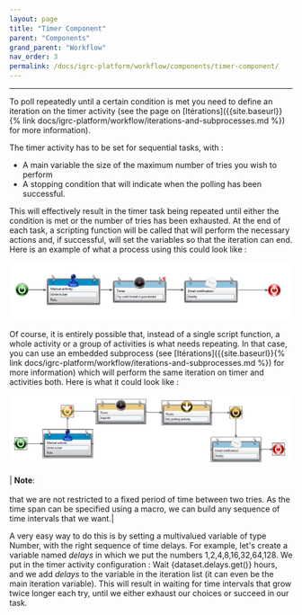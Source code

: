```yaml
---
layout: page
title: "Timer Component"
parent: "Components"
grand_parent: "Workflow"
nav_order: 3
permalink: /docs/igrc-platform/workflow/components/timer-component/
---
```

---

To poll repeatedly until a certain condition is met you need to define an iteration on the timer activity (see the page on [Itérations]({{site.baseurl}}{% link docs/igrc-platform/workflow/iterations-and-subprocesses.md %}) for more information).   

The timer activity has to be set for sequential tasks, with :   

- A main variable the size of the maximum number of tries you wish to perform
- A stopping condition that will indicate when the polling has been successful.   

This will effectively result in the timer task being repeated until either the condition is met or the number of tries has been exhausted. At the end of each task, a scripting function will be called that will perform the necessary actions and, if successful, will set the variables so that the iteration can end. Here is an example of what a process using this could look like :

![Timer](../images/timer.png "Timer")   

Of course, it is entirely possible that, instead of a single script function, a whole activity or a group of activities is what needs repeating. In that case, you can use an embedded subprocess (see [Itérations]({{site.baseurl}}{% link docs/igrc-platform/workflow/iterations-and-subprocesses.md %}) for more information) which will perform the same iteration on timer and activities both. Here is what it could look like :   

![Timer 2](../images/timer2.png "Timer 2")   


| **Note**: <br><br> that we are not restricted to a fixed period of time between two tries. As the time span can be specified using a macro, we can build any sequence of time intervals that we want.|  

A very easy way to do this is by setting a multivalued variable of type Number, with the right sequence of time delays. For example, let's create a variable named _delays_ in which we put the numbers 1,2,4,8,16,32,64,128. We put in the timer activity configuration : Wait {dataset.delays.get()} hours, and we add _delays_ to the variable in the iteration list (it can even be the main iteration variable). This will result in waiting for time intervals that grow twice longer each try, until we either exhaust our choices or succeed in our task.  
